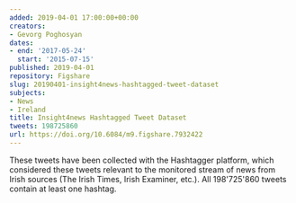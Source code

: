 ```yaml
---
added: 2019-04-01 17:00:00+00:00
creators:
- Gevorg Poghosyan
dates:
- end: '2017-05-24'
  start: '2015-07-15'
published: 2019-04-01
repository: Figshare
slug: 20190401-insight4news-hashtagged-tweet-dataset
subjects:
- News
- Ireland
title: Insight4news Hashtagged Tweet Dataset
tweets: 198725860
url: https://doi.org/10.6084/m9.figshare.7932422
---
```


These tweets have been collected with the Hashtagger platform,  which considered these tweets relevant to the monitored stream of  news from Irish sources (The Irish Times, Irish Examiner, etc.). All 198'725'860 tweets contain at least one hashtag.
